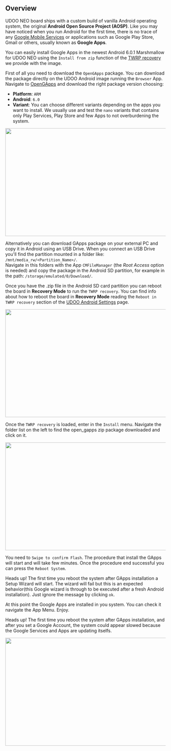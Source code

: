 ## Overview

UDOO NEO board ships with a custom build of vanilla Android operating system, the original **Android Open Source Project (AOSP)**. Like you may have noticed when you run Android for the first time, there is no trace of any [Google Mobile Services](http://www.google.com/mobile/) or applications such as Google Play Store, Gmail or others, usually known as **Google Apps**.

You can easily install Google Apps in the newest Android 6.0.1 Marshmallow for UDOO NEO using the `Install from zip` function of the [TWRP recovery](https://twrp.me/) we provide with the image.

First of all you need to download the `OpenGApps` package. You can download the package directly on the UDOO Android image running the `Browser` App.   
Navigate to [OpenGApps](http://opengapps.org) and download the right package version choosing:

 * **Platform**: `ARM`
 * **Android**: `6.0`
 * **Variant**: You can choose different variants depending on the apps you want to install. We usually use and test the `nano` variants that contains only Play Services, Play Store and few Apps to not overburdening the system.

<img style="width:600px; height:338px" src="../img/gapps_install_opengapps.png">   

Alternatively you can download GApps package on your external PC and copy it in Android using an USB Drive. When you connect an USB Drive you'll find the partition mounted in a folder like: `/mnt/media_rw/<Partition_Name>/`.  
Navigate in this folders with the App `CMFileManager` (the *Root Access* option is needed) and copy the package in the Android SD partition, for example in the path: `/storage/emulated/0/Download/`.

Once you have the .zip file in the Android SD card partition you can reboot the board in **Recovery Mode** to run the `TWRP recovery`.
You can find info about how to reboot the board in **Recovery Mode** reading the `Reboot in TWRP recovery` section of the [UDOO Android Settings](../Android/UDOO_Android_Settings.html) page.

<img style="width:600px; height:338px" src="../img/android_recovery_menu.jpg">   

Once the `TWRP recovery` is loaded, enter in the `Install` menu. Navigate the folder list on the left to find the open_gapps zip package downloaded and click on it.

<img style="width:600px; height:338px" src="../img/android_recovery_install_flash.jpg">   

You need to `Swipe to confirm Flash`. The procedure that install the GApps will start and will take few minutes. Once the procedure end  successful you can press the `Reboot System`.

<span class="label label-warning">Heads up!</span> The first time you reboot the system after GApps installation a Setup Wizard will start. The wizard will fail but this is an expected behavior(this Google wizard is through to be executed after a fresh Android installation). Just ignore the message by clicking `ok`.

At this point the Google Apps are installed in you system. You can check it navigate the App Menu. Enjoy.

<span class="label label-warning">Heads up!</span> The first time you reboot the system after GApps installation, and after you set a Google Account, the system could appear slowed because the Google Services and Apps are updating itselfs.   

<img style="width:600px; height:338px" src="../img/gapps_installed.png">
